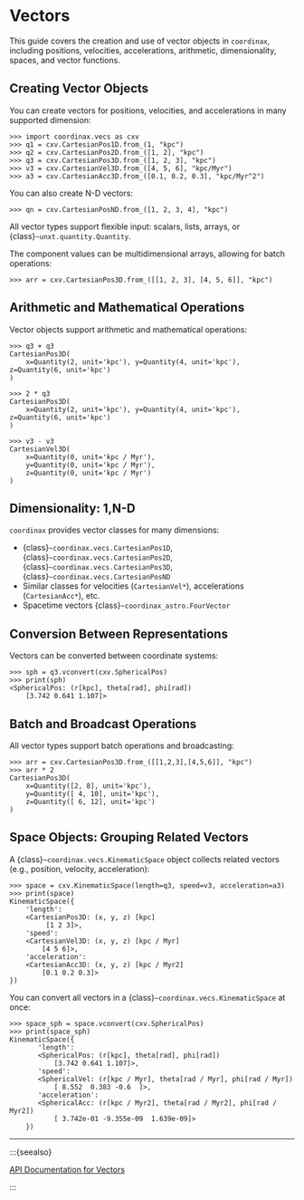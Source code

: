 # Vectors

This guide covers the creation and use of vector objects in `coordinax`,
including positions, velocities, accelerations, arithmetic, dimensionality,
spaces, and vector functions.

## Creating Vector Objects

You can create vectors for positions, velocities, and accelerations in many
supported dimension:

```{code-block} python
>>> import coordinax.vecs as cxv
>>> q1 = cxv.CartesianPos1D.from_(1, "kpc")
>>> q2 = cxv.CartesianPos2D.from_([1, 2], "kpc")
>>> q3 = cxv.CartesianPos3D.from_([1, 2, 3], "kpc")
>>> v3 = cxv.CartesianVel3D.from_([4, 5, 6], "kpc/Myr")
>>> a3 = cxv.CartesianAcc3D.from_([0.1, 0.2, 0.3], "kpc/Myr^2")
```

You can also create N-D vectors:

```{code-block} python
>>> qn = cxv.CartesianPosND.from_([1, 2, 3, 4], "kpc")
```

All vector types support flexible input: scalars, lists, arrays, or
{class}`~unxt.quantity.Quantity`.

The component values can be multidimensional arrays, allowing for batch
operations:

```{code-block} python
>>> arr = cxv.CartesianPos3D.from_([[1, 2, 3], [4, 5, 6]], "kpc")

```

## Arithmetic and Mathematical Operations

Vector objects support arithmetic and mathematical operations:

```{code-block} python
>>> q3 + q3
CartesianPos3D(
    x=Quantity(2, unit='kpc'), y=Quantity(4, unit='kpc'), z=Quantity(6, unit='kpc')
)

>>> 2 * q3
CartesianPos3D(
    x=Quantity(2, unit='kpc'), y=Quantity(4, unit='kpc'), z=Quantity(6, unit='kpc')
)

>>> v3 - v3
CartesianVel3D(
    x=Quantity(0, unit='kpc / Myr'),
    y=Quantity(0, unit='kpc / Myr'),
    z=Quantity(0, unit='kpc / Myr')
)
```

## Dimensionality: 1,N-D

`coordinax` provides vector classes for many dimensions:

- {class}`~coordinax.vecs.CartesianPos1D`,
  {class}`~coordinax.vecs.CartesianPos2D`,
  {class}`~coordinax.vecs.CartesianPos3D`,
  {class}`~coordinax.vecs.CartesianPosND`
- Similar classes for velocities (`CartesianVel*`), accelerations
  (`CartesianAcc*`), etc.
- Spacetime vectors {class}`~coordinax_astro.FourVector`

## Conversion Between Representations

Vectors can be converted between coordinate systems:

```{code-block} python
>>> sph = q3.vconvert(cxv.SphericalPos)
>>> print(sph)
<SphericalPos: (r[kpc], theta[rad], phi[rad])
    [3.742 0.641 1.107]>
```

## Batch and Broadcast Operations

All vector types support batch operations and broadcasting:

```{code-block} python
>>> arr = cxv.CartesianPos3D.from_([[1,2,3],[4,5,6]], "kpc")
>>> arr * 2
CartesianPos3D(
    x=Quantity([2, 8], unit='kpc'),
    y=Quantity([ 4, 10], unit='kpc'),
    z=Quantity([ 6, 12], unit='kpc')
)
```

## Space Objects: Grouping Related Vectors

A {class}`~coordinax.vecs.KinematicSpace` object collects related vectors (e.g.,
position, velocity, acceleration):

```{code-block} python
>>> space = cxv.KinematicSpace(length=q3, speed=v3, acceleration=a3)
>>> print(space)
KinematicSpace({
    'length':
    <CartesianPos3D: (x, y, z) [kpc]
         [1 2 3]>,
    'speed':
    <CartesianVel3D: (x, y, z) [kpc / Myr]
        [4 5 6]>,
    'acceleration':
    <CartesianAcc3D: (x, y, z) [kpc / Myr2]
        [0.1 0.2 0.3]>
})
```

You can convert all vectors in a {class}`~coordinax.vecs.KinematicSpace` at
once:

```{code-block} python
>>> space_sph = space.vconvert(cxv.SphericalPos)
>>> print(space_sph)
KinematicSpace({
       'length':
       <SphericalPos: (r[kpc], theta[rad], phi[rad])
           [3.742 0.641 1.107]>,
       'speed':
       <SphericalVel: (r[kpc / Myr], theta[rad / Myr], phi[rad / Myr])
           [ 8.552  0.383 -0.6  ]>,
       'acceleration':
       <SphericalAcc: (r[kpc / Myr2], theta[rad / Myr2], phi[rad / Myr2])
           [ 3.742e-01 -9.355e-09  1.639e-09]>
    })
```

---

:::{seealso}

[API Documentation for Vectors](../api/vecs.md)

:::
